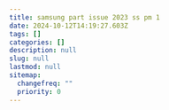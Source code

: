 ```yaml
---
title: samsung part issue 2023 ss pm 1
date: 2024-10-12T14:19:27.603Z
tags: []
categories: []
description: null
slug: null
lastmod: null
sitemap:
  changefreq: ""
  priority: 0
---
```

